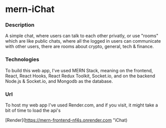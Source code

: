 # mern-iChat
 
 ### Description
 A simple chat, where users can talk to each other privatly, or use "rooms" which are like public chats, where all the logged in users can communicate with other users, there are rooms about crypto, general, tech & finance.


### Technologies
To build this web app, I've used MERN Stack, meaning on the frontend, React, React Hooks, React Redux Toolkit, Socket.io, and on the backend Node.js & Socket.io, and Mongodb as the database.

### Url
To host my web app I've used Render.com, and if you visit, it might take a bit of time to load the api's

[Render](https://mern-frontend-nf4s.onrender.com "iChat)
